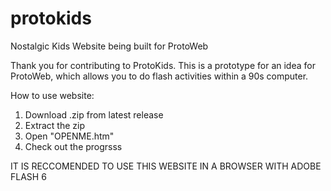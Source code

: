 # protokids
Nostalgic Kids Website being built for ProtoWeb

Thank you for contributing to ProtoKids. This is a prototype for an idea for ProtoWeb, which allows you to do flash activities within a 90s computer.

How to use website:

1. Download .zip from latest release
2. Extract the zip
3. Open "OPENME.htm"
4. Check out the progrsss

IT IS RECCOMENDED TO USE THIS WEBSITE IN A BROWSER WITH ADOBE FLASH 6
